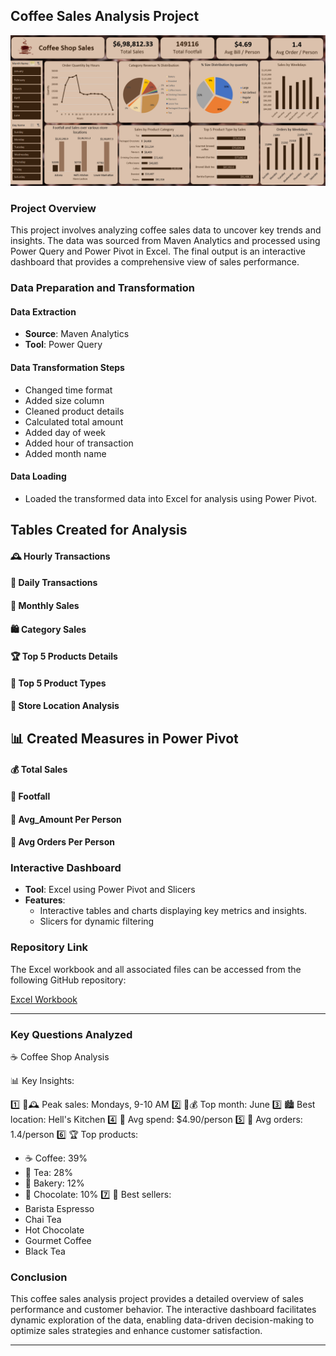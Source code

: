## Coffee Sales Analysis Project

![Dashboard](CoffeeShopSales_.png)

### Project Overview

This project involves analyzing coffee sales data to uncover key trends and insights. The data was sourced from Maven Analytics and processed using Power Query and Power Pivot in Excel. The final output is an interactive dashboard that provides a comprehensive view of sales performance.

### Data Preparation and Transformation

#### Data Extraction
- **Source**: Maven Analytics
- **Tool**: Power Query

#### Data Transformation Steps

- Changed time format
- Added size column
- Cleaned product details
- Calculated total amount
- Added day of week
- Added hour of transaction
- Added month name

#### Data Loading

- Loaded the transformed data into Excel for analysis using Power Pivot.

## Tables Created for Analysis

#### 🕰️ Hourly Transactions
#### 📅 Daily Transactions
#### 📆 Monthly Sales
#### 🛍️ Category Sales
#### 🏆 Top 5 Products Details
#### 🥇 Top 5 Product Types
#### 🏬 Store Location Analysis

## 📊 Created Measures in Power Pivot
#### 💰 Total Sales
#### 👥 Footfall
#### 💸 Avg_Amount Per Person
#### 🛒 Avg Orders Per Person

### Interactive Dashboard

- **Tool**: Excel using Power Pivot and Slicers
- **Features**:
  - Interactive tables and charts displaying key metrics and insights.
  - Slicers for dynamic filtering


### Repository Link

The Excel workbook and all associated files can be accessed from the following GitHub repository:

[Excel Workbook](CoffeeShopSales.xlsx)

---

### Key Questions Analyzed

☕️ Coffee Shop Analysis

📊 Key Insights:

1️⃣ 📅🕰️ Peak sales: Mondays, 9-10 AM
2️⃣ 📆💰 Top month: June
3️⃣ 🏙️ Best location: Hell's Kitchen
4️⃣ 💸 Avg spend: $4.90/person
5️⃣ 🛒 Avg orders: 1.4/person
6️⃣ 🏆 Top products:
   - ☕️ Coffee: 39%
   - 🍵 Tea: 28%
   - 🥐 Bakery: 12%
   - 🍫 Chocolate: 10%
7️⃣ 🥇 Best sellers:
   - Barista Espresso
   - Chai Tea
   - Hot Chocolate
   - Gourmet Coffee
   - Black Tea

### Conclusion

This coffee sales analysis project provides a detailed overview of sales performance and customer behavior. The interactive dashboard facilitates dynamic exploration of the data, enabling data-driven decision-making to optimize sales strategies and enhance customer satisfaction.

---
